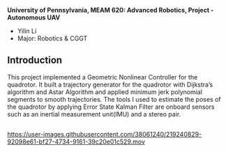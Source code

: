 **University of Pennsylvania, MEAM 620: Advanced Robotics,
Project - Autonomous UAV**

* Yilin Li 
* Major: Robotics & CGGT 

## Introduction
This project implemented a Geometric Nonlinear Controller for the quadrotor. It built a trajectory generator for the quadrotor with Dijkstra’s algorithm and Astar Algorithm and applied minimum jerk polynomial segments to smooth trajectories. The tools I used to estimate the poses of the quadrotor by applying Error State Kalman Filter are onboard sensors such as an inertial measurement unit(IMU) and a stereo pair. 

## 


https://user-images.githubusercontent.com/38061240/219240829-92098e61-bf27-4734-9161-39c20e01c529.mov

